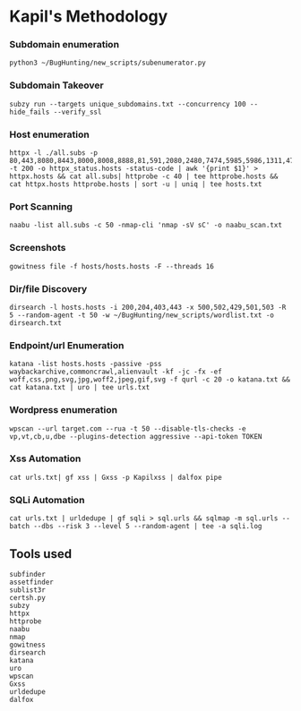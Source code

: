 # Kapil's Methodology

### Subdomain enumeration
```
python3 ~/BugHunting/new_scripts/subenumerator.py
```

### Subdomain Takeover
```
subzy run --targets unique_subdomains.txt --concurrency 100 --hide_fails --verify_ssl
```

### Host enumeration


```
httpx -l ./all.subs -p 80,443,8080,8443,8000,8008,8888,81,591,2080,2480,7474,5985,5986,1311,4711,5800,8081,9090,8181,8880,3000,3001,5000,5001,7000,7001,9091,9080,9443,10443,18080,28080,38080,48080 -t 200 -o httpx_status.hosts -status-code | awk '{print $1}' > httpx.hosts && cat all.subs| httprobe -c 40 | tee httprobe.hosts && cat httpx.hosts httprobe.hosts | sort -u | uniq | tee hosts.txt
```


### Port Scanning


```
naabu -list all.subs -c 50 -nmap-cli 'nmap -sV sC' -o naabu_scan.txt
```

### Screenshots 
```
gowitness file -f hosts/hosts.hosts -F --threads 16 
```

### Dir/file Discovery
```
dirsearch -l hosts.hosts -i 200,204,403,443 -x 500,502,429,501,503 -R 5 --random-agent -t 50 -w ~/BugHunting/new_scripts/wordlist.txt -o dirsearch.txt
```

### Endpoint/url Enumeration
```
katana -list hosts.hosts -passive -pss waybackarchive,commoncrawl,alienvault -kf -jc -fx -ef woff,css,png,svg,jpg,woff2,jpeg,gif,svg -f qurl -c 20 -o katana.txt && cat katana.txt | uro | tee urls.txt
```

### Wordpress enumeration

```
wpscan --url target.com --rua -t 50 --disable-tls-checks -e vp,vt,cb,u,dbe --plugins-detection aggressive --api-token TOKEN
```

### Xss Automation
```
cat urls.txt| gf xss | Gxss -p Kapilxss | dalfox pipe
```
### SQLi Automation
```
cat urls.txt | urldedupe | gf sqli > sql.urls && sqlmap -m sql.urls --batch --dbs --risk 3 --level 5 --random-agent | tee -a sqli.log
```

## Tools used
```
subfinder
assetfinder
sublist3r
certsh.py
subzy
httpx
httprobe
naabu
nmap
gowitness
dirsearch
katana
uro
wpscan
Gxss
urldedupe
dalfox
```
